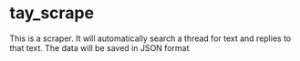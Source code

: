 # tay_scrape
This is a scraper. It will automatically search a thread for text and replies to that text. The data will be saved in JSON format
